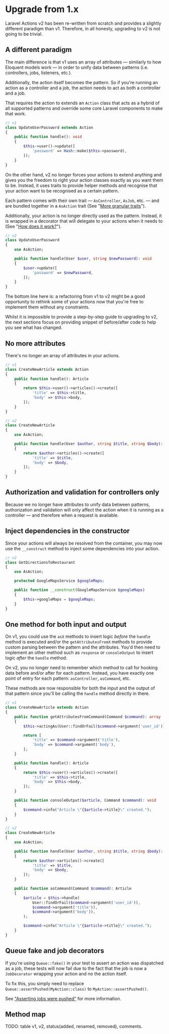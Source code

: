# Upgrade from 1.x

Laravel Actions v2 has been re-written from scratch and provides a slightly different paradigm than v1. Therefore, in all honesty, upgrading to v2 is not going to be trivial.

## A different paradigm

The main difference is that v1 uses an array of attributes — similarly to how Eloquent models work — in order to unify data between patterns (i.e. controllers, jobs, listeners, etc.).

Additionally, the action itself becomes the pattern. So if you're running an action as a controller and a job, the action needs to act as both a controller and a job.

That requires the action to extends an `Action` class that acts as a hybrid of all supported patterns and override some core Laravel components to make that work.

```php
// v1
class UpdateUserPassword extends Action
{
    public function handle(): void
    {
        $this->user()->update([
            'password' => Hash::make($this->password),
        ]);
    }
}
```

On the other hand, v2 no longer forces your actions to extend anything and gives you the freedom to right your action classes exactly as you want them to be. Instead, it uses traits to provide helper methods and recognise that your action want to be recognised as a certain pattern.

Each pattern comes with their own trait — `AsController`, `AsJob`, etc. — and are bundled together in a `AsAction` trait (See "[More granular traits](./granular-traits)").

Additionally, your action is no longer directly used as the pattern. Instead, it is wrapped in a decorator that will delegate to your actions when it needs to (See "[How does it work?](./how-does-it-work)").


```php
// v2
class UpdateUserPassword
{
    use AsAction;

    public function handle(User $user, string $newPassword): void
    {
        $user->update([
            'password' => $newPassword,
        ]);
    }
}
```

The bottom line here is: a refactoring from v1 to v2 might be a good opportunity to rethink some of your actions now that you're free to implement them without any constraints.

Whilst it is impossible to provide a step-by-step guide to upgrading to v2, the next sections focus on providing snippet of before/after code to help you see what has changed.

## No more attributes

There's no longer an array of attributes in your actions.

```php
// v1
class CreateNewArticle extends Action
{
    public function handle(): Article
    {
        return $this->user()->articles()->create([
            'title' => $this->title,
            'body' => $this->body,
        ]);
    }
}

// v2
class CreateNewArticle
{
    use AsAction;

    public function handle(User $author, string $title, string $body): Article
    {
        return $author->articles()->create([
            'title' => $title,
            'body' => $body,
        ]);
    }
}
```

## Authorization and validation for controllers only

Because we no longer have attributes to unify data between patterns, authorization and validation will only affect the action when it is running as a controller — and therefore when a request is available.

## Inject dependencies in the constructor

Since your actions will always be resolved from the container, you may now use the `__construct` method to inject some dependencies into your action.

```php
// v2
class GetDirectionsToRestaurant
{
    use AsAction;

    protected GoogleMapsService $googleMaps;

    public function __construct(GoogleMapsService $googleMaps)
    {
        $this->googleMaps = $googleMaps;
    }
}
```

## One method for both input and output

On v1, you could use the `asX` methods to insert logic *before* the `handle` method is executed and/or the `getAttributesFromX` methods to provide custom parsing between the pattern and the attributes. You'd then need to implement an other method such as `response` or `consoleOutput` to insert logic *after* the `handle` method.

On v2, you no longer need to remember which method to call for hooking data before and/or after for each pattern. Instead, you have exactly one point of entry for each pattern: `asController`, `asCommand`, etc.

These methods are now responsible for both the input and the output of that pattern since you'll be calling the `handle` method directly in there.

```php
// v1
class CreateNewArticle extends Action
{
    public function getAttributesFromCommand(Command $command): array
    {
        $this->actingAs(User::findOrFail($command->argument('user_id')));

        return [
            'title' => $command->argument('title'),
            'body' => $command->argument('body'),
        ];
    }

    public function handle(): Article
    {
        return $this->user()->articles()->create([
            'title' => $this->title,
            'body' => $this->body,
        ]);
    }

    public function consoleOutput($article, Command $command): void
    {
        $command->info("Article \"{$article->title}\" created.");
    }
}

// v2
class CreateNewArticle
{
    use AsAction;

    public function handle(User $author, string $title, string $body): Article
    {
        return $author->articles()->create([
            'title' => $title,
            'body' => $body,
        ]);
    }

    public function asCommand(Command $command): Article
    {
        $article = $this->handle(
            User::findOrFail($command->argument('user_id')),
            $command->argument('title')),
            $command->argument('body')),
        );

        $command->info("Article \"{$article->title}\" created.");
    }
}
```

## Queue fake and job decorators

If you're using `Queue::fake()` in your test to assert an action was dispatched as a job, these tests will now fail due to the fact that the job is now a `JobDecorator` wrapping your action and no the action itself.

To fix this, you simply need to replace `Queue::assertPushed(MyAction::class)` to `MyAction::assertPushed()`.

See ["Asserting jobs were pushed"](./dispatch-jobs.html#asserting-jobs-were-pushed) for more information.

## Method map

TODO: table v1, v2, status(added, renamed, removed), comments.
